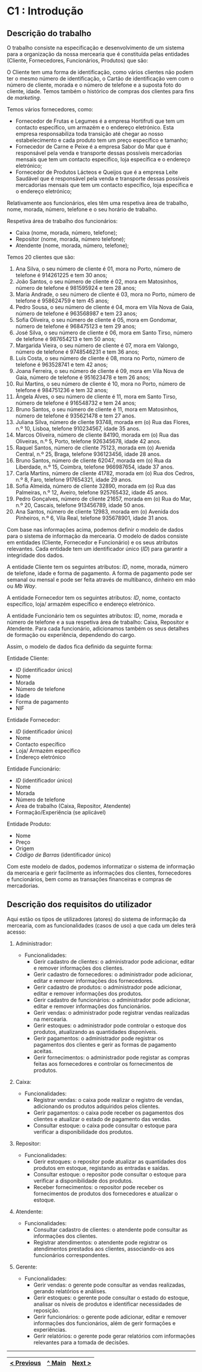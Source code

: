 # C1 : Introdução


## Descrição do trabalho

O trabalho consiste na especificação e desenvolvimento de um sistema para a organização da nossa mercearia que é constituída pelas entidades (Cliente, Fornecedores, Funcionários, Produtos) que são:

O Cliente tem uma forma de identificação, como vários clientes não podem ter o mesmo número de identificação, o Cartão de identificação vem com o número de cliente, morada e o número de telefone e a suposta foto do cliente, idade. Temos também o histórico de compras dos clientes para fins de *marketing*.

Temos vários fornecedores, como:

- Fornecedor de Frutas e Legumes é a empresa Hortifruti que tem um contacto específico, um armazém e o endereço eletrónico. Esta empresa responsabiliza toda transição até chegar ao nosso estabelecimento e cada produto tem um preço específico e tamanho;
- Fornecedor de Carne e Peixe é a empresa Sabor do Mar que é responsável pela venda e transporte dessas possíveis mercadorias mensais que tem um contacto específico, loja específica e o endereço eletrónico;
- Fornecedor de Produtos Lácteos e Queijos que é a empresa Leite Saudável que é responsável pela venda e transporte dessas possíveis mercadorias mensais que tem um contacto específico, loja específica e o endereço eletrónico;

Relativamente aos funcionários, eles têm uma respetiva área de trabalho, nome, morada, número, telefone e o seu horário de trabalho.

Respetiva área de trabalho dos funcionários:

- Caixa (nome, morada, número, telefone);
- Repositor (nome, morada, número telefone);
- Atendente (nome, morada, número, telefone);

Temos 20 clientes que são:

1. Ana Silva, o seu número de cliente é 01, mora no Porto, número de telefone é 914261225 e tem 30 anos;
2. João Santos, o seu número de cliente é 02, mora em Matosinhos, número de telefone é 981595924 e tem 28 anos;
3. Maria Andrade, o seu número de cliente é 03, mora no Porto, número de telefone é 958624759 e tem 45 anos;
4. Pedro Sousa, o seu número de cliente é 04, mora em Vila Nova de Gaia, número de telefone é 963568987 e tem 23 anos;
5. Sofia Oliveira, o seu número de cliente é 05, mora em Gondomar, número de telefone é 968475123 e tem 29 anos;
6. José Silva, o seu número de cliente é 06, mora em Santo Tirso, número de telefone é 987654213 e tem 50 anos;
7. Margarida Vieira, o seu número de cliente é 07, mora em Valongo, número de telefone é 9748546231 e tem 36 anos;
8. Luís Costa, o seu número de cliente é 08, mora no Porto, número de telefone é 963528741 e tem 42 anos;
9. Joana Ferreira, o seu número de cliente é 09, mora em Vila Nova de Gaia, número de telefone é 951623478 e tem 26 anos;
10. Rui Martins, o seu número de cliente é 10, mora no Porto, número de telefone é 984751236 e tem 32 anos;
11. Ângela Alves, o seu número de cliente é 11, mora em Santo Tirso, número de telefone é 916548732 e tem 24 anos;
12. Bruno Santos, o seu número de cliente é 11, mora em Matosinhos, número de telefone é 935621478 e tem 27 anos.
13. Juliana Silva, número de cliente 93748, morada em (o) Rua das Flores, n.º 10, Lisboa, telefone 910234567, idade 35 anos.
14. Marcos Oliveira, número de cliente 84190, morada em (o) Rua das Oliveiras, n.º 5, Porto, telefone 926345678, idade 42 anos.
15. Raquel Santos, número de cliente 75123, morada em (o) Avenida Central, n.º 25, Braga, telefone 936123456, idade 28 anos.
16. Bruno Santos, número de cliente 62047, morada em (o) Rua da Liberdade, n.º 15, Coimbra, telefone 966987654, idade 37 anos.
17. Carla Martins, número de cliente 41782, morada em (o) Rua dos Cedros, n.º 8, Faro, telefone 917654321, idade 29 anos.
18. Sofia Almeida, número de cliente 32890, morada em (o) Rua das Palmeiras, n.º 12, Aveiro, telefone 925765432, idade 45 anos.
19. Pedro Gonçalves, número de cliente 21657, morada em (o) Rua do Mar, n.º 20, Cascais, telefone 913456789, idade 50 anos.
20. Ana Santos, número de cliente 12983, morada em (o) Avenida dos Pinheiros, n.º 6, Vila Real, telefone 935678901, idade 31 anos.

Com base nas informações acima, podemos definir o modelo de dados para o sistema de informação da mercearia. O modelo de dados consiste em entidades (Cliente, Fornecedor e Funcionário) e os seus atributos relevantes. Cada entidade tem um identificador único (*ID*) para garantir a integridade dos dados.

A entidade Cliente tem os seguintes atributos: *ID*, nome, morada, número de telefone, idade e forma de pagamento. A forma de pagamento pode ser semanal ou mensal e pode ser feita através de multibanco, dinheiro em mão ou *Mb Way*.

A entidade Fornecedor tem os seguintes atributos: *ID*, nome, contacto específico, loja/ armazém específico e endereço eletrónico.

A entidade Funcionário tem os seguintes atributos: *ID*, nome, morada e número de telefone e a sua respetiva área de trabalho: Caixa, Repositor e Atendente.
Para cada funcionário, adicionamos também os seus detalhes de formação ou experiência, dependendo do cargo.

Assim, o modelo de dados fica definido da seguinte forma:

Entidade Cliente:

- *ID* (identificador único)
- Nome
- Morada
- Número de telefone
- Idade
- Forma de pagamento
- NIF


Entidade Fornecedor:

- *ID* (identificador único)
- Nome
- Contacto específico
- Loja/ Armazém específico
- Endereço eletrónico

Entidade Funcionário:

- *ID* (identificador único)
- Nome
- Morada
- Número de telefone
- Área de trabalho (Caixa, Repositor, Atendente)
- Formação/Experiência (se aplicável)


Entidade Produto:

- Nome
- Preço
- Origem
- *Código de Barras* (identificador único)



Com este modelo de dados, podemos informatizar o sistema de informação da mercearia e gerir facilmente as informações dos clientes, fornecedores e funcionários, bem como as transações financeiras e compras de mercadorias.


## Descrição dos requisitos do utilizador
   
Aqui estão os tipos de utilizadores (atores) do sistema de informação da mercearia, com as funcionalidades (casos de uso) a que cada um deles terá acesso:

1. Administrador:
   - Funcionalidades:
     - Gerir cadastro de clientes: o administrador pode adicionar, editar e remover informações dos clientes.
     - Gerir cadastro de fornecedores: o administrador pode adicionar, editar e remover informações dos fornecedores.
     - Gerir cadastro de produtos: o administrador pode adicionar, editar e remover informações dos produtos.
     - Gerir cadastro de funcionários: o administrador pode adicionar, editar e remover informações dos funcionários.
     - Gerir vendas: o administrador pode registrar vendas realizadas na mercearia.
     - Gerir estoques: o administrador pode controlar o estoque dos produtos, atualizando as quantidades disponíveis.
     - Gerir pagamentos: o administrador pode registrar os pagamentos dos clientes e gerir as formas de pagamento aceitas.
     - Gerir fornecimentos: o administrador pode registar as compras feitas aos fornecedores e controlar os fornecimentos de produtos.

2. Caixa:
   - Funcionalidades:
     - Registrar vendas: o caixa pode realizar o registro de vendas, adicionando os produtos adquiridos pelos clientes.
     - Gerir pagamentos: o caixa pode receber os pagamentos dos clientes e atualizar o estado de pagamento das vendas.
     - Consultar estoque: o caixa pode consultar o estoque para verificar a disponibilidade dos produtos.

3. Repositor:
   - Funcionalidades:
     - Gerir estoques: o repositor pode atualizar as quantidades dos produtos em estoque, registando as entradas e saídas.
     - Consultar estoque: o repositor pode consultar o estoque para verificar a disponibilidade dos produtos.
     - Receber fornecimentos: o repositor pode receber os fornecimentos de produtos dos fornecedores e atualizar o estoque.

4. Atendente:
   - Funcionalidades:
     - Consultar cadastro de clientes: o atendente pode consultar as informações dos clientes.
     - Registrar atendimentos: o atendente pode registrar os atendimentos prestados aos clientes, associando-os aos funcionários correspondentes.

5. Gerente:
   - Funcionalidades:
     - Gerir vendas: o gerente pode consultar as vendas realizadas, gerando relatórios e análises.
     - Gerir estoques: o gerente pode consultar o estado do estoque, analisar os níveis de produtos e identificar necessidades de reposição.
     - Gerir funcionários: o gerente pode adicionar, editar e remover informações dos funcionários, além de gerir formações e experiências.
     - Gerir relatórios: o gerente pode gerar relatórios com informações relevantes para a tomada de decisões.

---
[< Previous](rebd00.md) | [^ Main](https://github.com/TCM22-SIBD-G03/TCM22-SIBD-G03) | [Next >](rebd02.md)
:--- | :---: | ---: 